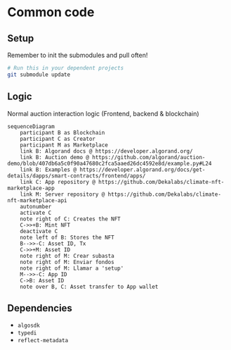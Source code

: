 # Common code

## Setup

Remember to init the submodules and pull often!

```sh
# Run this in your dependent projects
git submodule update
```

## Logic

Normal auction interaction logic (Frontend, backend & blockchain)

```mermaid
sequenceDiagram
    participant B as Blockchain
    participant C as Creator
    participant M as Marketplace
    link B: Algorand docs @ https://developer.algorand.org/
    link B: Auction demo @ https://github.com/algorand/auction-demo/blob/407db6a5c0f90a47680c2fca5aaed26dc4592e8d/example.py#L24
    link B: Examples @ https://developer.algorand.org/docs/get-details/dapps/smart-contracts/frontend/apps/
    link C: App repository @ https://github.com/Dekalabs/climate-nft-marketplace-app
    link M: Server repository @ https://github.com/Dekalabs/climate-nft-marketplace-api
    autonumber
    activate C
    note right of C: Creates the NFT
    C->>+B: Mint NFT
    deactivate C
    note left of B: Stores the NFT
    B-->>-C: Asset ID, Tx
    C->>+M: Asset ID
    note right of M: Crear subasta
    note right of M: Enviar fondos
    note right of M: Llamar a 'setup'
    M-->>-C: App ID
    C->B: Asset ID
    note over B, C: Asset transfer to App wallet
```

## Dependencies

- `algosdk`
- `typedi`
- `reflect-metadata`
